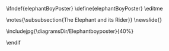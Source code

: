 \ifndef{elephantBoyPoster}
\define{elephantBoyPoster}
\editme

\notes{\subsubsection{The Elephant and its Rider}}
\newslide{}

\includejpg{\diagramsDir/Elephantboyposter}{40%}

\endif
